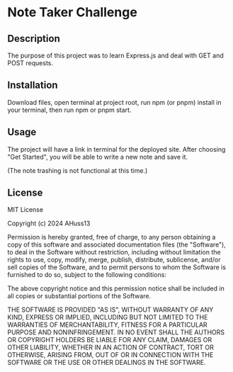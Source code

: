 # Note Taker Challenge

## Description

The purpose of this project was to learn Express.js and deal with GET and POST requests.

## Installation

Download files, open terminal at project root, run npm (or pnpm) install in your terminal, then run npm or pnpm start.

## Usage

The project will have a link in terminal for the deployed site. After choosing "Get Started", you will be able to write a new note and save it.

(The note trashing is not functional at this time.)

## License

MIT License

Copyright (c) 2024 AHuss13

Permission is hereby granted, free of charge, to any person obtaining a copy
of this software and associated documentation files (the "Software"), to deal
in the Software without restriction, including without limitation the rights
to use, copy, modify, merge, publish, distribute, sublicense, and/or sell
copies of the Software, and to permit persons to whom the Software is
furnished to do so, subject to the following conditions:

The above copyright notice and this permission notice shall be included in all
copies or substantial portions of the Software.

THE SOFTWARE IS PROVIDED "AS IS", WITHOUT WARRANTY OF ANY KIND, EXPRESS OR
IMPLIED, INCLUDING BUT NOT LIMITED TO THE WARRANTIES OF MERCHANTABILITY,
FITNESS FOR A PARTICULAR PURPOSE AND NONINFRINGEMENT. IN NO EVENT SHALL THE
AUTHORS OR COPYRIGHT HOLDERS BE LIABLE FOR ANY CLAIM, DAMAGES OR OTHER
LIABILITY, WHETHER IN AN ACTION OF CONTRACT, TORT OR OTHERWISE, ARISING FROM,
OUT OF OR IN CONNECTION WITH THE SOFTWARE OR THE USE OR OTHER DEALINGS IN THE
SOFTWARE.
